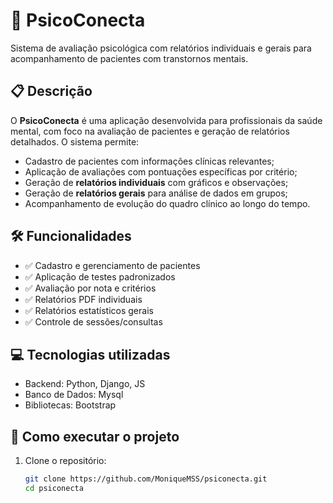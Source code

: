 # 🧠 PsicoConecta

Sistema de avaliação psicológica com relatórios individuais e gerais para acompanhamento de pacientes com transtornos mentais.

## 📋 Descrição

O **PsicoConecta** é uma aplicação desenvolvida para profissionais da saúde mental, com foco na avaliação de pacientes e geração de relatórios detalhados. O sistema permite:

- Cadastro de pacientes com informações clínicas relevantes;
- Aplicação de avaliações com pontuações específicas por critério;
- Geração de **relatórios individuais** com gráficos e observações;
- Geração de **relatórios gerais** para análise de dados em grupos;
- Acompanhamento de evolução do quadro clínico ao longo do tempo.

## 🛠️ Funcionalidades

- ✅ Cadastro e gerenciamento de pacientes
- ✅ Aplicação de testes padronizados
- ✅ Avaliação por nota e critérios
- ✅ Relatórios PDF individuais
- ✅ Relatórios estatísticos gerais
- ✅ Controle de sessões/consultas

## 💻 Tecnologias utilizadas

- Backend: Python, Django, JS
- Banco de Dados: Mysql
- Bibliotecas: Bootstrap

## 🚀 Como executar o projeto

1. Clone o repositório:
   ```bash
   git clone https://github.com/MoniqueMSS/psiconecta.git
   cd psiconecta
